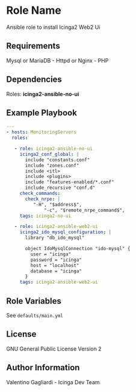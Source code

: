 Role Name
=========

Ansible role to install Icinga2 Web2 Ui

Requirements
------------

Mysql or MariaDB - Httpd or Nginx - PHP

Dependencies
------------

Roles: **icinga2-ansible-no-ui**

Example Playbook
----------------

```yaml
---
- hosts: MonitoringServers
  roles:

   - role: icinga2-ansible-no-ui
     icinga2_conf_global: |
       include "constants.conf"
       include "zones.conf"
       include <itl>
       include <plugins>
       include "features-enabled/*.conf"
       include_recursive "conf.d"
     check_commands:
       check_nrpe: |
          "-H", "$address$",
              "-c", "$remote_nrpe_command$",
     tags: icinga2-no-ui

   - role: icinga2-ansible-web2-ui
     icinga2_ido_mysql_configuration: |
       library "db_ido_mysql"

       object IdoMysqlConnection "ido-mysql" {
         user = "icinga"
         password = "icinga"
         host = "localhost"
         database = "icinga"
       }
     tags: icinga2-ansible-web2-ui

```

Role Variables
--------------

See `defaults/main.yml`

License
-------

GNU General Public License Version 2

Author Information
------------------

Valentino Gagliardi - Icinga Dev Team

